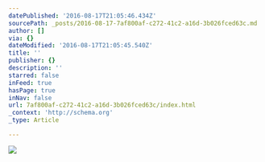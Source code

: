 ```yaml
---
datePublished: '2016-08-17T21:05:46.434Z'
sourcePath: _posts/2016-08-17-7af800af-c272-41c2-a16d-3b026fced63c.md
author: []
via: {}
dateModified: '2016-08-17T21:05:45.540Z'
title: ''
publisher: {}
description: ''
starred: false
inFeed: true
hasPage: true
inNav: false
url: 7af800af-c272-41c2-a16d-3b026fced63c/index.html
_context: 'http://schema.org'
_type: Article

---
```

![](https://the-grid-user-content.s3-us-west-2.amazonaws.com/98d9c202-ed28-415a-aadc-ebe2d89350e8.jpg)